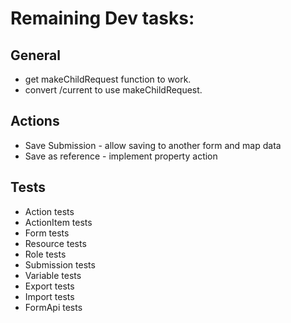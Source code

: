 # Remaining Dev tasks:

## General
 - get makeChildRequest function to work.
 - convert /current to use makeChildRequest.

## Actions
 - Save Submission - allow saving to another form and map data
 - Save as reference - implement property action

## Tests
 - Action tests
 - ActionItem tests
 - Form tests
 - Resource tests
 - Role tests
 - Submission tests
 - Variable tests
 - Export tests
 - Import tests
 - FormApi tests
